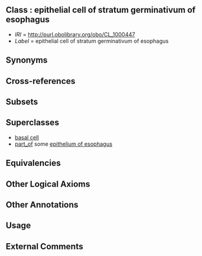 
## Class : epithelial cell of stratum germinativum of esophagus

 * *IRI* = http://purl.obolibrary.org/obo/CL_1000447
 * *Label* = epithelial cell of stratum germinativum of esophagus

## Synonyms


## Cross-references


## Subsets


## Superclasses

 * [basal cell](../../CL/46/CL_0000646.md)
 * [part_of](../../BFO/50/BFO_0000050.md) some [epithelium of esophagus](../../UBERON/76/UBERON_0001976.md)

## Equivalencies


## Other Logical Axioms


## Other Annotations


## Usage


## External Comments

